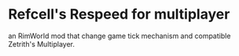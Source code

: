 # Refcell's Respeed for multiplayer

an RimWorld mod that change game tick mechanism and compatible Zetrith's Multiplayer.
